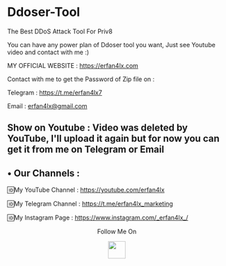 # Ddoser-Tool
The Best DDoS Attack Tool For Priv8

You can have any power plan of Ddoser tool you want, Just see Youtube video and contact with me :)

 MY OFFICIAL WEBSITE : https://erfan4lx.com

Contact with me to get the Password of Zip file on :

 Telegram : https://t.me/erfan4lx7
 
 Email : erfan4lx@gmail.com 
 
 ## Show on Youtube : Video was deleted by YouTube, I'll upload it again but for now you can get it from me on Telegram or Email


## • Our Channels : 

🆔My YouTube Channel : https://youtube.com/erfan4lx

🆔My Telegram Channel : https://t.me/erfan4lx_marketing

🆔My Instagram Page : https://www.instagram.com/_erfan4lx_/

<p align="center">
  Follow Me On
</p>
<p align="center">
  <a href="https://www.youtube.com/c/erfan4lx?sub_confirmation=1">
    <img src="https://www.iconsdb.com/icons/preview/black/youtube-4-xxl.png" width="40" height="40">
  </a>
</p>
